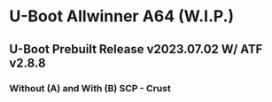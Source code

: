 # U-Boot Allwinner A64 (W.I.P.)
## U-Boot Prebuilt Release v2023.07.02 W/ ATF v2.8.8
### Without (A) and With (B) SCP - Crust
